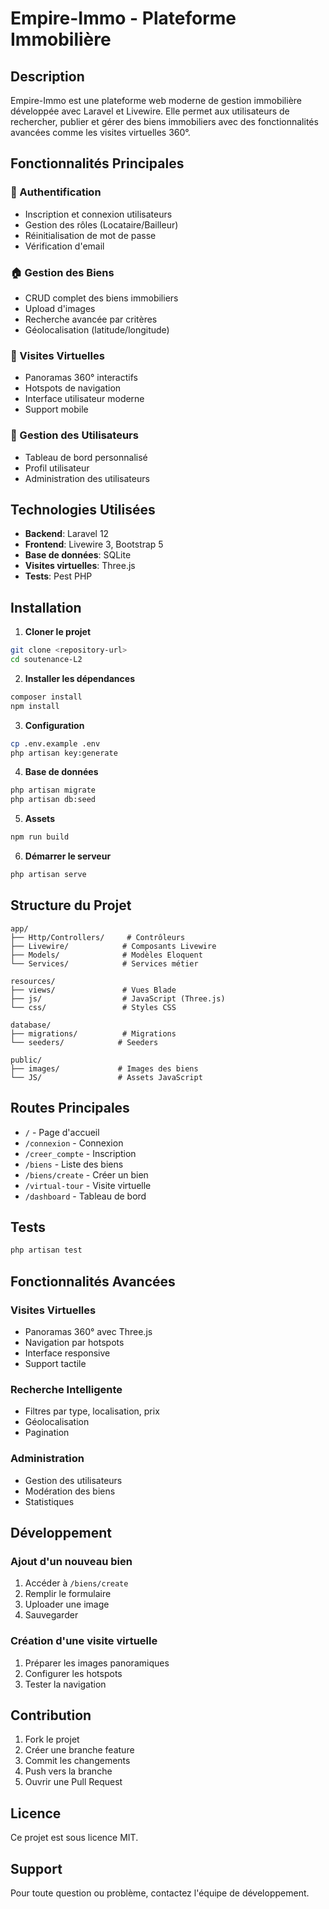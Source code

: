 # Empire-Immo - Plateforme Immobilière

## Description

Empire-Immo est une plateforme web moderne de gestion immobilière développée avec Laravel et Livewire. Elle permet aux utilisateurs de rechercher, publier et gérer des biens immobiliers avec des fonctionnalités avancées comme les visites virtuelles 360°.

## Fonctionnalités Principales

### 🔐 Authentification

-   Inscription et connexion utilisateurs
-   Gestion des rôles (Locataire/Bailleur)
-   Réinitialisation de mot de passe
-   Vérification d'email

### 🏠 Gestion des Biens

-   CRUD complet des biens immobiliers
-   Upload d'images
-   Recherche avancée par critères
-   Géolocalisation (latitude/longitude)

### 🎥 Visites Virtuelles

-   Panoramas 360° interactifs
-   Hotspots de navigation
-   Interface utilisateur moderne
-   Support mobile

### 👥 Gestion des Utilisateurs

-   Tableau de bord personnalisé
-   Profil utilisateur
-   Administration des utilisateurs

## Technologies Utilisées

-   **Backend**: Laravel 12
-   **Frontend**: Livewire 3, Bootstrap 5
-   **Base de données**: SQLite
-   **Visites virtuelles**: Three.js
-   **Tests**: Pest PHP

## Installation

1. **Cloner le projet**

```bash
git clone <repository-url>
cd soutenance-L2
```

2. **Installer les dépendances**

```bash
composer install
npm install
```

3. **Configuration**

```bash
cp .env.example .env
php artisan key:generate
```

4. **Base de données**

```bash
php artisan migrate
php artisan db:seed
```

5. **Assets**

```bash
npm run build
```

6. **Démarrer le serveur**

```bash
php artisan serve
```

## Structure du Projet

```
app/
├── Http/Controllers/     # Contrôleurs
├── Livewire/            # Composants Livewire
├── Models/              # Modèles Eloquent
└── Services/            # Services métier

resources/
├── views/               # Vues Blade
├── js/                  # JavaScript (Three.js)
└── css/                 # Styles CSS

database/
├── migrations/          # Migrations
└── seeders/            # Seeders

public/
├── images/             # Images des biens
└── JS/                 # Assets JavaScript
```

## Routes Principales

-   `/` - Page d'accueil
-   `/connexion` - Connexion
-   `/creer_compte` - Inscription
-   `/biens` - Liste des biens
-   `/biens/create` - Créer un bien
-   `/virtual-tour` - Visite virtuelle
-   `/dashboard` - Tableau de bord

## Tests

```bash
php artisan test
```

## Fonctionnalités Avancées

### Visites Virtuelles

-   Panoramas 360° avec Three.js
-   Navigation par hotspots
-   Interface responsive
-   Support tactile

### Recherche Intelligente

-   Filtres par type, localisation, prix
-   Géolocalisation
-   Pagination

### Administration

-   Gestion des utilisateurs
-   Modération des biens
-   Statistiques

## Développement

### Ajout d'un nouveau bien

1. Accéder à `/biens/create`
2. Remplir le formulaire
3. Uploader une image
4. Sauvegarder

### Création d'une visite virtuelle

1. Préparer les images panoramiques
2. Configurer les hotspots
3. Tester la navigation

## Contribution

1. Fork le projet
2. Créer une branche feature
3. Commit les changements
4. Push vers la branche
5. Ouvrir une Pull Request

## Licence

Ce projet est sous licence MIT.

## Support

Pour toute question ou problème, contactez l'équipe de développement.
